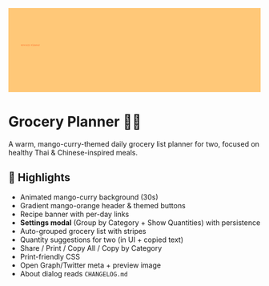![Grocery Planner Banner](readme-banner.png)

# Grocery Planner 🥗🍛

A warm, mango-curry-themed daily grocery list planner for two, focused on healthy Thai & Chinese-inspired meals.

## 🌟 Highlights
- Animated mango-curry background (30s)
- Gradient mango-orange header & themed buttons
- Recipe banner with per-day links
- **Settings modal** (Group by Category + Show Quantities) with persistence
- Auto-grouped grocery list with stripes
- Quantity suggestions for two (in UI + copied text)
- Share / Print / Copy All / Copy by Category
- Print-friendly CSS
- Open Graph/Twitter meta + preview image
- About dialog reads `CHANGELOG.md`